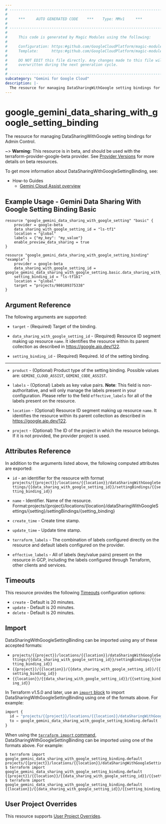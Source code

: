 ```yaml
---
# ----------------------------------------------------------------------------
#
#     ***     AUTO GENERATED CODE    ***    Type: MMv1     ***
#
# ----------------------------------------------------------------------------
#
#     This code is generated by Magic Modules using the following:
#
#     Configuration: https:#github.com/GoogleCloudPlatform/magic-modules/tree/main/mmv1/products/gemini/DataSharingWithGoogleSettingBinding.yaml
#     Template:      https:#github.com/GoogleCloudPlatform/magic-modules/tree/main/mmv1/templates/terraform/resource.html.markdown.tmpl
#
#     DO NOT EDIT this file directly. Any changes made to this file will be
#     overwritten during the next generation cycle.
#
# ----------------------------------------------------------------------------
subcategory: "Gemini for Google Cloud"
description: |-
  The resource for managing DataSharingWithGoogle setting bindings for Admin Control.
---
```


# google_gemini_data_sharing_with_google_setting_binding

The resource for managing DataSharingWithGoogle setting bindings for Admin Control.

~> **Warning:** This resource is in beta, and should be used with the terraform-provider-google-beta provider.
See [Provider Versions](https://terraform.io/docs/providers/google/guides/provider_versions.html) for more details on beta resources.

To get more information about DataSharingWithGoogleSettingBinding, see:
* How-to Guides
    * [Gemini Cloud Assist overview](https://cloud.google.com/gemini/docs/cloud-assist/overview)

## Example Usage - Gemini Data Sharing With Google Setting Binding Basic


```hcl
resource "google_gemini_data_sharing_with_google_setting" "basic" {
    provider = google-beta
    data_sharing_with_google_setting_id = "ls-tf1"
    location = "global"
    labels = {"my_key": "my_value"}
    enable_preview_data_sharing = true
}

resource "google_gemini_data_sharing_with_google_setting_binding" "example" {
    provider = google-beta
    data_sharing_with_google_setting_id = google_gemini_data_sharing_with_google_setting.basic.data_sharing_with_google_setting_id
    setting_binding_id = "ls-tf1b1"
    location = "global"
    target = "projects/980109375338"
}
```

## Argument Reference

The following arguments are supported:


* `target` -
  (Required)
  Target of the binding.

* `data_sharing_with_google_setting_id` -
  (Required)
  Resource ID segment making up resource `name`. It identifies the resource within its parent collection as described in https://google.aip.dev/122.

* `setting_binding_id` -
  (Required)
  Required. Id of the setting binding.


- - -


* `product` -
  (Optional)
  Product type of the setting binding.
  Possible values are: `GEMINI_CLOUD_ASSIST`, `GEMINI_CODE_ASSIST`.

* `labels` -
  (Optional)
  Labels as key value pairs.
  **Note**: This field is non-authoritative, and will only manage the labels present in your configuration.
  Please refer to the field `effective_labels` for all of the labels present on the resource.

* `location` -
  (Optional)
  Resource ID segment making up resource `name`. It identifies the resource within its parent collection as described in https://google.aip.dev/122.

* `project` - (Optional) The ID of the project in which the resource belongs.
    If it is not provided, the provider project is used.


## Attributes Reference

In addition to the arguments listed above, the following computed attributes are exported:

* `id` - an identifier for the resource with format `projects/{{project}}/locations/{{location}}/dataSharingWithGoogleSettings/{{data_sharing_with_google_setting_id}}/settingBindings/{{setting_binding_id}}`

* `name` -
  Identifier. Name of the resource.
  Format:projects/{project}/locations/{location}/dataSharingWithGoogleSettings/{setting}/settingBindings/{setting_binding}

* `create_time` -
  Create time stamp.

* `update_time` -
  Update time stamp.

* `terraform_labels` -
  The combination of labels configured directly on the resource
   and default labels configured on the provider.

* `effective_labels` -
  All of labels (key/value pairs) present on the resource in GCP, including the labels configured through Terraform, other clients and services.


## Timeouts

This resource provides the following
[Timeouts](https://developer.hashicorp.com/terraform/plugin/sdkv2/resources/retries-and-customizable-timeouts) configuration options:

- `create` - Default is 20 minutes.
- `update` - Default is 20 minutes.
- `delete` - Default is 20 minutes.

## Import


DataSharingWithGoogleSettingBinding can be imported using any of these accepted formats:

* `projects/{{project}}/locations/{{location}}/dataSharingWithGoogleSettings/{{data_sharing_with_google_setting_id}}/settingBindings/{{setting_binding_id}}`
* `{{project}}/{{location}}/{{data_sharing_with_google_setting_id}}/{{setting_binding_id}}`
* `{{location}}/{{data_sharing_with_google_setting_id}}/{{setting_binding_id}}`


In Terraform v1.5.0 and later, use an [`import` block](https://developer.hashicorp.com/terraform/language/import) to import DataSharingWithGoogleSettingBinding using one of the formats above. For example:

```tf
import {
  id = "projects/{{project}}/locations/{{location}}/dataSharingWithGoogleSettings/{{data_sharing_with_google_setting_id}}/settingBindings/{{setting_binding_id}}"
  to = google_gemini_data_sharing_with_google_setting_binding.default
}
```

When using the [`terraform import` command](https://developer.hashicorp.com/terraform/cli/commands/import), DataSharingWithGoogleSettingBinding can be imported using one of the formats above. For example:

```
$ terraform import google_gemini_data_sharing_with_google_setting_binding.default projects/{{project}}/locations/{{location}}/dataSharingWithGoogleSettings/{{data_sharing_with_google_setting_id}}/settingBindings/{{setting_binding_id}}
$ terraform import google_gemini_data_sharing_with_google_setting_binding.default {{project}}/{{location}}/{{data_sharing_with_google_setting_id}}/{{setting_binding_id}}
$ terraform import google_gemini_data_sharing_with_google_setting_binding.default {{location}}/{{data_sharing_with_google_setting_id}}/{{setting_binding_id}}
```

## User Project Overrides

This resource supports [User Project Overrides](https://registry.terraform.io/providers/hashicorp/google/latest/docs/guides/provider_reference#user_project_override).
